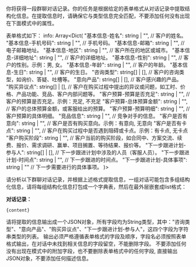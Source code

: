 你将获得一段群聊对话记录。你的任务是根据给定的表单格式从对话记录中提取结构化信息。在提取信息时，请确保它与类型信息完全匹配，不要添加任何没有出现在下面模式中的属性。

表单格式如下：
info: Array<Dict(
  "基本信息-姓名": string | "", // 客户的姓名。
  "基本信息-手机号码": string | "", // 手机号码。
  "基本信息-邮箱": string | "", // 电子邮箱地址。
  "基本信息-地区": string | "", // 客户所在的地区或城市。
  "基本信息-详细地址": string | "", // 客户的详细地址。
  "基本信息-性别": string | "", // 客户的性别。示例：男, 女。
  "基本信息-年龄": string | "", // 客户的年龄。
  "基本信息-生日": string | "", // 客户的生日。
  "咨询类型": string[] | [], // 客户的咨询类型，如询价、答疑、吐槽等。
  "意向产品": string[] | [], // 客户感兴趣的产品。
  "购买异议点": string[] | [], // 客户在购买过程中提出的异议或问题，如工时、价格、产品功能、竞品、客户内部问题等。
  "客户预算-预算是否充足": string | "", // 客户的预算是否充足。示例：充足, 不充足
  "客户预算-总体预算金额": string | "", // 客户的总体预算金额，或客服给出的预算。
  "客户预算-预算明细": string | "", // 客户预算的具体明细。
  "竞品信息": string | "", // 竞争对手的信息。
  "客户是否有意向": string | "", // 客户是否有购买意向。示例：有意向, 无意向
  "客户是否有卡点": string | "", // 客户在购买过程中是否遇到阻碍或卡点。示例：有卡点, 无卡点
  "客户购买阶段": string | "", // 客户当前的购买阶段，如合同中、方案交流、续费、报价、需求调研、赢单、项目搁置、等待结果、报价等。
  "下一步跟进计划-参与人": string[] | [], // 下一步跟进计划中涉及的人员（客服人员）。
  "下一步跟进计划-时间点": string | "", // 下一步跟进的时间点。
  "下一步跟进计划-具体事项": string | "" // 下一步需要进行的具体事项。
)>

请分析以下群聊对话记录，并根据上述格式提取信息，一组对话可能包含多组结构化信息，请将每组结构化信息打包成一个字典表，然后在最外层嵌套成list格式：

**对话记录：**
```
{content}
```

请将提取的信息输出成一个JSON对象，所有字段均为String类型，其中："咨询类型"、"意向产品"、"购买异议点"、"下一步跟进计划-参与人"，这四个字段为字符串类型的列表。
输出必须严格遵循表单格式的字段及顺序，字段名必须按照表单格式输出，在对话中未找到相关信息的字段留空，不能删除字段。
不要添加任何没有出现在模式中的附加字段，也不要删除表单格式中的任何字段, 直接输出JSON对象，不要添加任何描述信息。
